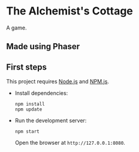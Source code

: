 # The Alchemist's Cottage

A game.

## Made using Phaser

## First steps

This project requires [Node.js](https://nodejs.org) and [NPM.js](https://www.npmjs.com). 

* Install dependencies:

    ```
    npm install
    npm update
    ```

* Run the development server:

    ```
    npm start
    ```

    Open the browser at `http://127.0.0.1:8080`.

